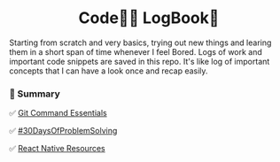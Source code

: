 <h1 align="center">
	Code👨‍💻 LogBook📗
</h1>

Starting from scratch and very basics, trying out new things and learing them in a short span of time whenever I feel Bored. Logs of work and important code snippets are saved in this repo. It's like log of important concepts that I can have a look once and recap easily.

### 📌 Summary 

✅ [Git Command Essentials](https://github.com/abhiramready/Code-LogBook/blob/master/Markdown/GIT_Commands.md)

✅ [#30DaysOfProblemSolving](https://github.com/abhiramready/Code-LogBook/blob/master/Markdown/30DaysOfCode.md)

✅ [React Native Resources](https://github.com/abhiramready/Code-LogBook/tree/master/React%20Native%20Resources)
